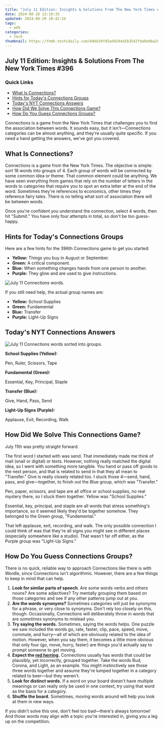 ```yaml
---
title: "July 11 Edition: Insights & Solutions From The New York Times #396"
date: 2024-08-26 13:19:33
updated: 2024-08-29 10:42:24
tags:
  - web
categories:
  - tech
thumbnail: https://thmb.techidaily.com/b46b34fd5ad4244a5b3542fda6e0ba281358e5c36628241992e02c966a06886d.jpg
---
```


## July 11 Edition: Insights & Solutions From The New York Times #396

### Quick Links

* [What Is Connections?](https://win-able.techidaily.com/expert-tips-to-prevent-freezing-issues-while-playing-grand-theft-auto-5/)
* [Hints for Today's Connections Groups](https://buynow-help.techidaily.com/exploring-affordable-portability-with-the-microsoft-surface-laptop-go-expert-insights-and-reviews/)
* [Today's NYT Connections Answers](https://phone-solutions.techidaily.com/how-do-you-play-mp4-files-on-galaxy-s24plus-by-aiseesoft-video-converter-play-mp4-on-android/)
* [How Did We Solve This Connections Game?](https://youtube-lab.techidaily.com/24-sifting-through-the-sands-of-youtube-conversations/)
* [How Do You Guess Connections Groups?](https://extra-support.techidaily.com/premiere-audio-to-text-converters-for-2024/)

 Connections is a game from the New York Times that challenges you to find the association between words. It sounds easy, but it isn't—Connections categories can be almost anything, and they're usually quite specific. If you need a hand getting the answers, we've got you covered.

##  What Is Connections?

 Connections is a game from the New York Times. The objective is simple: sort 16 words into groups of 4\. Each group of words will be connected by some common idea or theme. That common element could be anything. We have seen everything from games that rely on the number of letters in the words to categories that require you to spot an extra letter at the end of the word. Sometimes they're references to economics, other times they reference fairy tales. There is no telling what sort of association there will be between words.

 Once you're confident you understand the connection, select 4 words, then hit "Submit." You have only four attempts in total, so don't be too guess-happy.

##  Hints for Today's Connections Groups

 Here are a few hints for the 396th Connections game to get you started:

* **Yellow:** Things you buy in August or September.
* **Green:** A critical component.
* **Blue:** When something changes hands from one person to another.
* **Purple:** They glow and are used to give instructions.

![July 11 Connections words.](https://static1.howtogeekimages.com/wordpress/wp-content/uploads/2024/07/july-11-connections.png) 

 If you still need help, the actual group names are:

* **Yellow:** School Supplies
* **Green:** Fundamental
* **Blue:** Transfer
* **Purple:** Light-Up Signs

##  Today's NYT Connections Answers

![July 11 Connections words sorted into groups.](https://static1.howtogeekimages.com/wordpress/wp-content/uploads/2024/07/july-11-connections-filled.png) 

**School Supplies (Yellow):** 

 Pen, Ruler, Scissors, Tape

**Fundamental (Green):** 

 Essential, Key, Principal, Staple

**Transfer (Blue):** 

 Give, Hand, Pass, Send

**Light-Up Signs (Purple):** 

 Applause, Exit, Recording, Walk

##  How Did We Solve This Connections Game?

 July 11th was pretty straight forward.

 The first word I started with was send. That immediately made me think of mail (snail or digital) or texts. However, nothing really matched the digital idea, so I went with something more tangible. You hand or pass off goods to the next person, and that is related to send in that they all mean to "Transfer." Give is really closely related too. I stuck those 4—send, hand, pass, and give—together, to finish out the Blue group, which was "Transfer." 

 Pen, paper, scissors, and tape are all office or school supplies, no real mystery there, so I stuck them together. Yellow was "School Supplies." 

 Essential, key, principal, and staple are all words that stress something's importance, so it seemed likely they'd be together somehow. They belonged to the Green group, "Fundamental." 

 That left applause, exit, recording, and walk. The only possible connection I could think of was that they're all signs you might see in different places (especially somewhere like a studio). That wasn't far off either, as the Purple group was "Light-Up Signs." 

##  How Do You Guess Connections Groups?

 There is no quick, reliable way to approach Connections like there is with Wordle, since Connections isn't algorithmic. However, there are a few things to keep in mind that can help.

1. **Look for similar parts of speech**. Are some words verbs and others nouns? Are some adjectives? Try mentally grouping them based on those categories and see if any other patterns jump out at you.
2. **Are the words synonyms?** Sometimes categories will just be synonyms for a phrase, or very close to synonyms. Don't rely too closely on this, though. Occasionally, Connections will deliberately throw in words that are _sometimes_ synonyms to mislead you.
3. **Try saying the words.** Sometimes, saying the words helps. One puzzle we saw included the words go, rate, faster, clip, pace, speed, move, commute, and hurry—all of which are obviously related to the idea of motion. However, when you say them, it becomes a little more obvious that only four (go, move, hurry, faster) are things you'd actually say to prompt someone to get moving.
4. **Expect the [red herring](https://www.merriam-webster.com/dictionary/red%20herring).** Connections usually has words that could be plausibly, yet incorrectly, grouped together. Take the words Bud, Corona, and Light, as an example. You might instinctively see those three words together and assume they're lumped together in a category related to beer—but they weren't.
5. **Look for distinct words.** If a word on your board doesn't have multiple meanings or can really only be used in one context, try using that word as the basis for a category.
6. **Shuffle the board.** Sometimes, moving words around will help you look at them in new ways.

 If you didn't solve this one, don't feel too bad—there's always tomorrow! And those words may align with a topic you're interested in, giving you a leg up on the competition.

<ins class="adsbygoogle"
     style="display:block"
     data-ad-format="autorelaxed"
     data-ad-client="ca-pub-7571918770474297"
     data-ad-slot="1223367746"></ins>



<ins class="adsbygoogle"
     style="display:block"
     data-ad-client="ca-pub-7571918770474297"
     data-ad-slot="8358498916"
     data-ad-format="auto"
     data-full-width-responsive="true"></ins>
